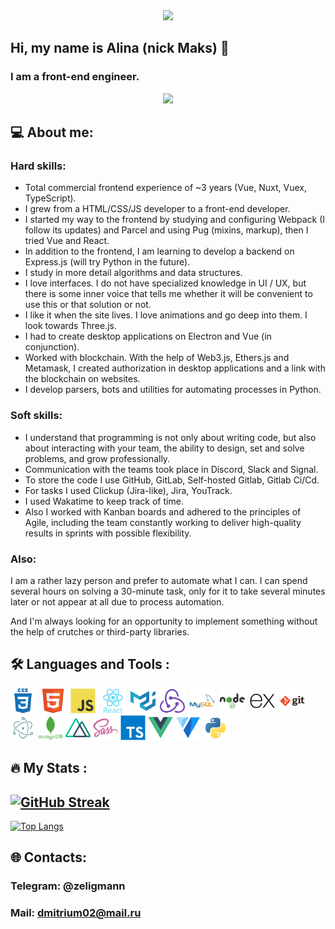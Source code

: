 <div id="header" align="center">
  <img src="https://media.giphy.com/media/Vf3ZKdillTMOOaOho0/giphy.gif" width="200"/>
</div>

## Hi, my name is Alina (nick Maks) :wave:

### I am a front-end engineer.

<div id="header" align="center">
  <img src="https://64.media.tumblr.com/24921dbc08d9c7c9c7c80aec25f862d7/ac189d1068fe4776-2d/s400x600/a5cb9316cda65644bf311b750fa4da0c527e2bf8.gif" width="600"/>
</div>

## :computer: About me:

### Hard skills:
- Total commercial frontend experience of ~3 years (Vue, Nuxt, Vuex, TypeScript).
- I grew from a HTML/CSS/JS developer to a front-end developer.
- I started my way to the frontend by studying and configuring Webpack (I follow its updates) and Parcel and using Pug (mixins, markup), then I tried Vue and React.
- In addition to the frontend, I am learning to develop a backend on Express.js (will try Python in the future).
- I study in more detail algorithms and data structures.
- I love interfaces. I do not have specialized knowledge in UI / UX, but there is some inner voice that tells me whether it will be convenient to use this or that solution or not.
- I like it when the site lives. I love animations and go deep into them. I look towards Three.js.
- I had to create desktop applications on Electron and Vue (in conjunction).
- Worked with blockchain. With the help of Web3.js, Ethers.js and Metamask, I created authorization in desktop applications and a link with the blockchain on websites.
- I develop parsers, bots and utilities for automating processes in Python.

### Soft skills:
- I understand that programming is not only about writing code, but also about interacting with your team, the ability to design, set and solve problems, and grow professionally.
- Communication with the teams took place in Discord, Slack and Signal.
- To store the code I use GitHub, GitLab, Self-hosted Gitlab, Gitlab Ci/Cd.
- For tasks I used Clickup (Jira-like), Jira, YouTrack.
- I used Wakatime to keep track of time.
- Also I worked with Kanban boards and adhered to the principles of Agile, including the team constantly working to deliver high-quality results in sprints with possible flexibility.

### Also:
I am a rather lazy person and prefer to automate what I can. I can spend several hours on solving a 30-minute task, only for it to take several minutes later or not appear at all due to process automation.

And I'm always looking for an opportunity to implement something without the help of crutches or third-party libraries.

## :hammer_and_wrench: Languages and Tools :
<div>
  <img src="https://github.com/devicons/devicon/blob/master/icons/css3/css3-plain-wordmark.svg"  title="CSS3" alt="CSS" width="40" height="40"/>&nbsp;
  <img src="https://github.com/devicons/devicon/blob/master/icons/html5/html5-original.svg" title="HTML5" alt="HTML" width="40" height="40"/>&nbsp;
  <img src="https://github.com/devicons/devicon/blob/master/icons/javascript/javascript-original.svg" title="JavaScript" alt="JavaScript" width="40" height="40"/>&nbsp;
  <img src="https://github.com/devicons/devicon/blob/master/icons/react/react-original-wordmark.svg" title="React" alt="React" width="40" height="40"/>&nbsp;
  <img src="https://github.com/devicons/devicon/blob/master/icons/materialui/materialui-original.svg" title="Material UI" alt="Material UI" width="40" height="40"/>&nbsp;
  <img src="https://github.com/devicons/devicon/blob/master/icons/redux/redux-original.svg" title="Redux" alt="Redux " width="40" height="40"/>&nbsp;
  <img src="https://github.com/devicons/devicon/blob/master/icons/mysql/mysql-original-wordmark.svg" title="MySQL" alt="MySQL" width="40" height="40"/>&nbsp;
  <img src="https://github.com/devicons/devicon/blob/master/icons/nodejs/nodejs-original-wordmark.svg" title="NodeJS" alt="NodeJS" width="40" height="40"/>&nbsp;
  <img src="https://github.com/devicons/devicon/blob/master/icons/express/express-original.svg" title="Express" alt="Express" width="40" height="40"/>&nbsp;
  <img src="https://github.com/devicons/devicon/blob/master/icons/git/git-original-wordmark.svg" title="Git" **alt="Git" width="40" height="40"/>
  <img src="https://github.com/devicons/devicon/blob/master/icons/electron/electron-original.svg" title="Electron" **alt="Electron" width="40" height="40"/>
  <img src="https://github.com/devicons/devicon/blob/master/icons/mongodb/mongodb-plain-wordmark.svg" title="MongoDB" **alt="MongoDB" width="40" height="40"/>
  <img src="https://github.com/devicons/devicon/blob/master/icons/nuxtjs/nuxtjs-original.svg" title="Nuxt" **alt="Nuxt" width="40" height="40"/>
  <img src="https://github.com/devicons/devicon/blob/master/icons/sass/sass-original.svg" title="SASS" **alt="SASS" width="40" height="40"/>
  <img src="https://github.com/devicons/devicon/blob/master/icons/typescript/typescript-original.svg" title="TypeScript" **alt="TypeScript" width="40" height="40"/>
  <img src="https://github.com/devicons/devicon/blob/master/icons/vuejs/vuejs-original.svg" title="Vue" **alt="Vue" width="40" height="40"/>
  <img src="https://github.com/devicons/devicon/blob/master/icons/vuetify/vuetify-original.svg" title="Vuetify" **alt="Vuetify" width="40" height="40"/>
  <img src="https://github.com/devicons/devicon/blob/master/icons/python/python-original.svg" title="Pyhton" **alt="Python" width="40" height="40"/>
</div>

## :fire: My Stats :
[![GitHub Streak](http://github-readme-streak-stats.herokuapp.com?user=zeprog&theme=dark&background=000000)](https://git.io/streak-stats)
-
[![Top Langs](https://github-readme-stats.vercel.app/api/top-langs/?username=zeprog&layout=compact&theme=vision-friendly-dark)](https://github.com/anuraghazra/github-readme-stats)

## :globe_with_meridians: Contacts:
### Telegram: @zeligmann
### Mail: dmitrium02@mail.ru
